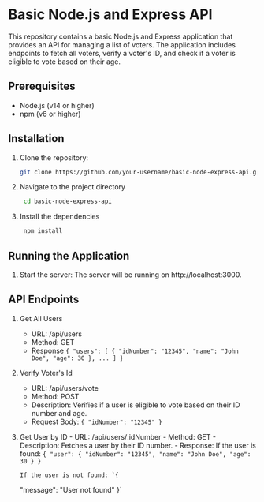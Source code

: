 # Basic Node.js and Express API

This repository contains a basic Node.js and Express application that provides an API for managing a list of voters. The application includes endpoints to fetch all voters, verify a voter's ID, and check if a voter is eligible to vote based on their age.

## Prerequisites

- Node.js (v14 or higher)
- npm (v6 or higher)

## Installation

1. Clone the repository:

   ```bash
   git clone https://github.com/your-username/basic-node-express-api.git
   ```

2. Navigate to the project directory

   ```bash
    cd basic-node-express-api
   ```

3. Install the dependencies
   ```bash
    npm install
   ```

## Running the Application

1. Start the server:
   The server will be running on http://localhost:3000.

## API Endpoints

1.  Get All Users

    - URL: /api/users
    - Method: GET
    - Response `{
"users": [
    {
    "idNumber": "12345",
    "name": "John Doe",
    "age": 30
    },
    ...
]
}`

2.  Verify Voter's Id

    - URL: /api/users/vote
    - Method: POST
    - Description: Verifies if a user is eligible to vote based on their ID number and age.
    - Request Body: `{
"idNumber": "12345"
}`

3.  Get User by ID - URL: /api/users/:idNumber - Method: GET - Description: Fetches a user by their ID number. - Response:
    If the user is found: `{
  "user": {
    "idNumber": "12345",
    "name": "John Doe",
    "age": 30
  }
}`

        If the user is not found: `{

    "message": "User not found"
    }`
